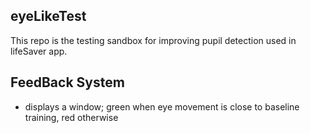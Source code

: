 eyeLikeTest
-----------
This repo is the testing sandbox for improving pupil detection used in lifeSaver app.

FeedBack System
---------------
- displays a window; green when eye movement is close to baseline training, red otherwise

